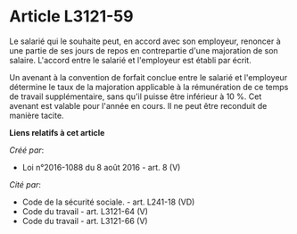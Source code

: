 # Article L3121-59

Le salarié qui le souhaite peut, en accord avec son employeur, renoncer à une partie de ses jours de repos en contrepartie
d'une majoration de son salaire. L'accord entre le salarié et l'employeur est établi par écrit. 

Un avenant à la convention de forfait conclue entre le salarié et l'employeur détermine le taux de la majoration applicable à
la rémunération de ce temps de travail supplémentaire, sans qu'il puisse être inférieur à 10 %. Cet avenant est valable pour
l'année en cours. Il ne peut être reconduit de manière tacite.

**Liens relatifs à cet article**

_Créé par_:

  - Loi n°2016-1088 du 8 août 2016 - art. 8 (V)

_Cité par_:

  - Code de la sécurité sociale. - art. L241-18 (VD)
  - Code du travail - art. L3121-64 (V)
  - Code du travail - art. L3121-66 (V)
